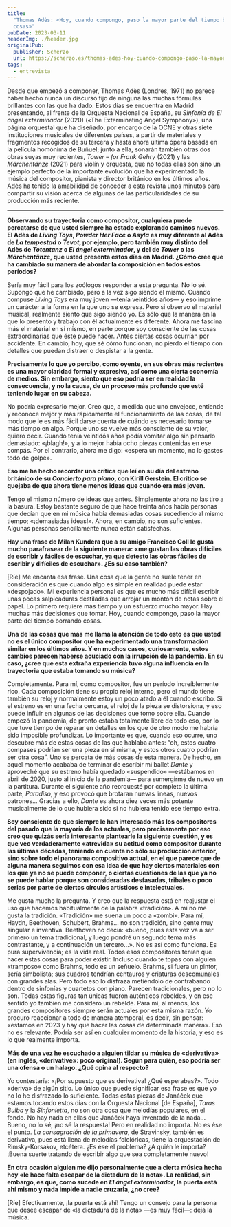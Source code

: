 ```yaml
---
title:
  "Thomas Adès: «Hoy, cuando compongo, paso la mayor parte del tiempo borrando
  cosas»"
pubDate: 2023-03-11
headerImg: ./header.jpg
originalPub:
  publisher: Scherzo
  url: https://scherzo.es/thomas-ades-hoy-cuando-compongo-paso-la-mayor-parte-del-tiempo-borrando-cosas/
tags:
  - entrevista
---
```


Desde que empezó a componer, Thomas Adès (Londres, 1971) no parece haber hecho
nunca un discurso fijo de ninguna las muchas fórmulas brillantes con las que ha
dado. Estos días se encuentra en Madrid presentando, al frente de la Orquesta
Nacional de España, su _Sinfonía de El ángel exterminador_ (2020) («The
Exterminating Angel Symphony»), una página orquestal que ha diseñado, por
encargo de la OCNE y otras siete instituciones musicales de diferentes países, a
partir de materiales y fragmentos recogidos de su tercera y hasta ahora última
ópera basada en la película homónima de Buñuel; junto a ella, sonarán también
otras dos obras suyas muy recientes, _Tower – for Frank Gehry_ (2021) y las
_Märchentänze_ (2021) para violín y orquesta, que no todas ellas son sino un
ejemplo perfecto de la importante evolución que ha experimentado la música del
compositor, pianista y director británico en los últimos años. Adès ha tenido la
amabilidad de conceder a esta revista unos minutos para compartir su visión
acerca de algunas de las particularidades de su producción más reciente.

---

**Observando su trayectoria como compositor, cualquiera puede percatarse de que
usted siempre ha estado explorando caminos nuevos. El Adès de _Living Toys_,
_Powder Her Face_ o _Asyla_ es muy diferente al Adès de _La tempestad_ o
_Tevot_, por ejemplo, pero también muy distinto del Adès de _Totentanz_ o _El
ángel exterminador_, y del de _Tower_ o las _Märchentänze_, que usted presenta
estos días en Madrid. ¿Cómo cree que ha cambiado su manera de abordar la
composición en todos estos períodos?**

Sería muy fácil para los zoólogos responder a esta pregunta. No lo sé. Supongo
que he cambiado, pero a la vez sigo siendo el mismo. Cuando compuse _Living
Toys_ era muy joven —tenía veintidós años— y eso imprime un carácter a la forma
en la que uno se expresa. Pero si observo el material musical, realmente siento
que sigo siendo yo. Es sólo que la manera en la que lo presento y trabajo con él
actualmente es diferente. Ahora me fascina más el material en sí mismo, en parte
porque soy consciente de las cosas extraordinarias que éste puede hacer. Antes
ciertas cosas ocurrían por accidente. En cambio, hoy, que sé cómo funcionan, no
pierdo el tiempo con detalles que puedan distraer o despistar a la gente.

**Precisamente lo que yo percibo, como oyente, en sus obras más recientes es una
mayor claridad formal y expresiva, así como una cierta economía de medios. Sin
embargo, siento que eso podría ser en realidad la consecuencia, y no la causa,
de un proceso más profundo que esté teniendo lugar en su cabeza.**

No podría expresarlo mejor. Creo que, a medida que uno envejece, entiende y
reconoce mejor y más rápidamente el funcionamiento de las cosas, de tal modo que
le es más fácil darse cuenta de cuándo es necesario tomarse más tiempo en algo.
Porque uno se vuelve más consciente de su valor, quiero decir. Cuando tenía
veintidós años podía vomitar algo sin pensarlo demasiado: «¡blagh!», y a lo
mejor había ocho piezas contenidas en ese compás. Por el contrario, ahora me
digo: «espera un momento, no lo gastes todo de golpe».

**Eso me ha hecho recordar una crítica que leí en su día del estreno británico
de su _Concierto para piano_, con Kirill Gerstein. El crítico se quejaba de que
ahora tiene menos ideas que cuando era más joven.**

Tengo el mismo número de ideas que antes. Simplemente ahora no las tiro a la
basura. Estoy bastante seguro de que hace treinta años había personas que decían
que en mi música había demasiadas cosas sucediendo al mismo tiempo; «¡demasiadas
ideas!». Ahora, en cambio, no son suficientes. Algunas personas sencillamente
nunca están satisfechas.

**Hay una frase de Milan Kundera que a su amigo Francisco Coll le gusta mucho
parafrasear de la siguiente manera: «me gustan las obras difíciles de escribir y
fáciles de escuchar, ya que detesto las obras fáciles de escribir y difíciles de
escuchar». ¿Es su caso también?**

[Ríe] Me encanta esa frase. Una cosa que la gente no suele tener en
consideración es que cuando algo es simple en realidad puede estar «despojado».
Mi experiencia personal es que es mucho más difícil escribir unas pocas
salpicaduras destiladas que arrojar un montón de notas sobre el papel. Lo
primero requiere más tiempo y un esfuerzo mucho mayor. Hay muchas más decisiones
que tomar. Hoy, cuando compongo, paso la mayor parte del tiempo borrando cosas.

**Una de las cosas que más me llama la atención de todo esto es que usted no es
el único compositor que ha experimentado una transformación similar en los
últimos años. Y en muchos casos, curiosamente, estos cambios parecen haberse
acuciado con la irrupción de la pandemia. En su caso, ¿cree que esta extraña
experiencia tuvo alguna influencia en la trayectoria que estaba tomando su
música?**

Completamente. Para mí, como compositor, fue un período increíblemente rico.
Cada composición tiene su propio reloj interno, pero el mundo tiene también su
reloj y normalmente estoy un poco atado a él cuando escribo. Si el estreno es en
una fecha cercana, el reloj de la pieza se distorsiona, y eso puede influir en
algunas de las decisiones que tomo sobre ella. Cuando empezó la pandemia, de
pronto estaba totalmente libre de todo eso, por lo que tuve tiempo de reparar en
detalles en los que de otro modo me habría sido imposible profundizar. Lo
importante es que, cuando eso ocurre, uno descubre más de estas cosas de las que
hablaba antes: “oh, estos cuatro compases podrían ser una pieza en sí misma, y
estos otros cuatro podrían ser otra cosa”. Uno se percata de más cosas de esta
manera. De hecho, en aquel momento acababa de terminar de escribir mi ballet
_Dante_ y aproveché que su estreno había quedado «suspendido» —estábamos en
abril de 2020, justo al inicio de la pandemia— para sumergirme de nuevo en la
partitura. Durante el siguiente año reorquesté por completo la última parte,
_Paradiso_, y eso provocó que brotaran nuevas líneas, nuevos patrones... Gracias
a ello, _Dante_ es ahora diez veces más potente musicalmente de lo que hubiera
sido si no hubiera tenido ese tiempo extra.

**Soy consciente de que siempre le han interesado más los compositores del
pasado que la mayoría de los actuales, pero precisamente por eso creo que quizás
sería interesante plantearle la siguiente cuestión, y es que veo verdaderamente
«atrevida» su actitud como compositor durante las últimas décadas, teniendo en
cuenta no sólo su producción anterior, sino sobre todo el panorama compositivo
actual, en el que parece que de alguna manera seguimos con esa idea de que hay
ciertos materiales con los que ya no se puede componer, o ciertas cuestiones de
las que ya no se puede hablar porque son consideradas desfasadas, tribales o
poco serias por parte de ciertos círculos artísticos e intelectuales.**

Me gusta mucho la pregunta. Y creo que la respuesta está en reajustar el uso que
hacemos habitualmente de la palabra «tradición». A mí no me gusta la tradición.
«Tradición» me suena un poco a «zombi». Para mí, Haydn, Beethoven, Schubert,
Brahms... no son tradición, sino gente muy singular e inventiva. Beethoven no
decía: «bueno, pues esta vez va a ser primero un tema tradicional, y luego
pondré un segundo tema más contrastante, y a continuación un tercero...». No es
así como funciona. Es pura supervivencia; es la vida real. Todos esos
compositores tenían que hacer estas cosas para poder existir. Incluso cuando te
topas con alguien «tramposo» como Brahms, todo es un señuelo. Brahms, si fuera
un pintor, sería simbolista; sus cuadros tendrían centauros y criaturas
descomunales con grandes alas. Pero todo eso lo disfraza metiéndolo de
contrabando dentro de sinfonías y cuartetos con piano. Parecen tradicionales,
pero no lo son. Todas estas figuras tan únicas fueron auténticos rebeldes, y en
ese sentido yo también me considero un rebelde. Para mí, al menos, los grandes
compositores siempre serán actuales por esta misma razón. Yo procuro reaccionar
a todo de manera atemporal, es decir, sin pensar: «estamos en 2023 y hay que
hacer las cosas de determinada manera». Eso no es relevante. Podría ser así en
cualquier momento de la historia, y eso es lo que realmente importa.

**Más de una vez he escuchado a alguien tildar su música de «derivativa» (en
inglés, «derivative»: poco original). Según para quién, eso podría ser una
ofensa o un halago. ¿Qué opina al respecto?**

Yo contestaría: «¡Por supuesto que es derivativa! ¿Qué esperabas?». Todo
«deriva» de algún sitio. Lo único que puede significar esa frase es que yo no lo
he disfrazado lo suficiente. Todas estas piezas de Janáček que estamos tocando
estos días con la Orquesta Nacional [de España], _Taras Bulba_ y la
_Sinfonietta_, no son otra cosa que melodías populares, en el fondo. No hay nada
en ellas que Janáček haya inventado de la nada... Bueno, no lo sé, ¡no sé la
respuesta! Pero en realidad no importa. No es ése el punto. _La consagración de
la primavera_, de Stravinsky, también es derivativa, pues está llena de melodías
folclóricas, tiene la orquestación de Rimsky-Korsakov, etcétera. ¿Es ése el
problema? ¿A quién le importa? ¡Buena suerte tratando de escribir algo que sea
completamente nuevo!

**En otra ocasión alguien me dijo personalmente que a cierta música hecha hoy
«le hace falta escapar de la dictadura de la nota». La realidad, sin embargo, es
que, como sucede en _El ángel exterminador_, la puerta está ahí mismo y nada
impide a nadie cruzarla, ¿no cree?**

[Ríe] Efectivamente, ¡la puerta está ahí! Tengo un consejo para la persona que
desee escapar de «la dictadura de la nota» —es muy fácil—: deja la música.
